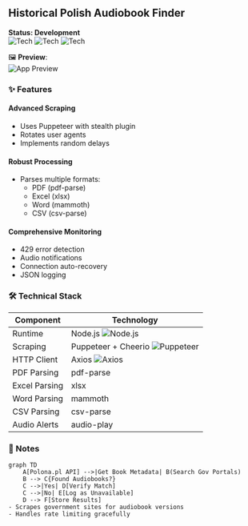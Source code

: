 ## Historical Polish Audiobook Finder  
**Status: Development**  
![Tech](https://img.shields.io/badge/-Node.js-339933) ![Tech](https://img.shields.io/badge/-Puppeteer-40B5A4) ![Tech](https://img.shields.io/badge/-Axios-5A29E4)  

🖼️ **Preview**:  
![App Preview](https://cdn.glitch.global/5ac0b5d5-9cdf-4f57-b49d-3e7a215b66a4/logs.png)  

### ✨ Features  

#### Advanced Scraping  
- Uses Puppeteer with stealth plugin  
- Rotates user agents  
- Implements random delays  

#### Robust Processing  
- Parses multiple formats:  
  - PDF (pdf-parse)  
  - Excel (xlsx)  
  - Word (mammoth)  
  - CSV (csv-parse)  

#### Comprehensive Monitoring  
- 429 error detection  
- Audio notifications  
- Connection auto-recovery  
- JSON logging  

### 🛠️ Technical Stack  
| Component         | Technology                          |
|-------------------|-------------------------------------|
| Runtime          | Node.js ![Node.js](https://img.shields.io/badge/-Node.js-339933) |
| Scraping        | Puppeteer + Cheerio ![Puppeteer](https://img.shields.io/badge/-Puppeteer-40B5A4) |
| HTTP Client     | Axios ![Axios](https://img.shields.io/badge/-Axios-5A29E4) |
| PDF Parsing     | pdf-parse |
| Excel Parsing   | xlsx |
| Word Parsing    | mammoth |
| CSV Parsing     | csv-parse |
| Audio Alerts    | audio-play |

### 📝 Notes  
```mermaid
graph TD
    A[Polona.pl API] -->|Get Book Metadata| B(Search Gov Portals)
    B --> C{Found Audiobooks?}
    C -->|Yes| D[Verify Match]
    C -->|No| E[Log as Unavailable]
    D --> F[Store Results]
- Scrapes government sites for audiobook versions  
- Handles rate limiting gracefully  
